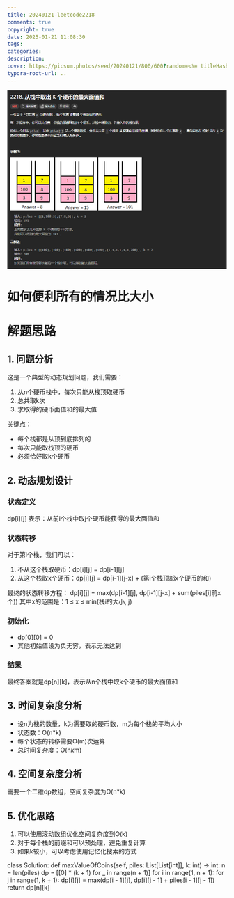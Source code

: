 ```yaml
---
title: 20240121-leetcode2218
comments: true
copyright: true
date: 2025-01-21 11:08:30
tags:
categories:
description:
cover: https://picsum.photos/seed/20240121/800/600?random=<%= titleHash('20240121-leetcode2218') %>
typora-root-url: ..
---
```


![题目截图](/images/20240121-leetcode2218-1/leetcode_2218.png)
# 如何便利所有的情况比大小

# 解题思路

## 1. 问题分析
这是一个典型的动态规划问题，我们需要：
1. 从n个硬币栈中，每次只能从栈顶取硬币
2. 总共取k次
3. 求取得的硬币面值和的最大值

关键点：
- 每个栈都是从顶到底排列的
- 每次只能取栈顶的硬币
- 必须恰好取k个硬币

## 2. 动态规划设计

### 状态定义
dp[i][j] 表示：从前i个栈中取j个硬币能获得的最大面值和

### 状态转移
对于第i个栈，我们可以：
1. 不从这个栈取硬币：dp[i][j] = dp[i-1][j]
2. 从这个栈取x个硬币：dp[i][j] = dp[i-1][j-x] + (第i个栈顶部x个硬币的和)

最终的状态转移方程：
dp[i][j] = max(dp[i-1][j], dp[i-1][j-x] + sum(piles[i]前x个))
其中x的范围是：1 ≤ x ≤ min(栈i的大小, j)

### 初始化
- dp[0][0] = 0
- 其他初始值设为负无穷，表示无法达到

### 结果
最终答案就是dp[n][k]，表示从n个栈中取k个硬币的最大面值和

## 3. 时间复杂度分析
- 设n为栈的数量，k为需要取的硬币数，m为每个栈的平均大小
- 状态数：O(n*k)
- 每个状态的转移需要O(m)次运算
- 总时间复杂度：O(n*k*m)

## 4. 空间复杂度分析
需要一个二维dp数组，空间复杂度为O(n*k)

## 5. 优化思路
1. 可以使用滚动数组优化空间复杂度到O(k)
2. 对于每个栈的前缀和可以预处理，避免重复计算
3. 如果k较小，可以考虑使用记忆化搜索的方式

class Solution:
    def maxValueOfCoins(self, piles: List[List[int]], k: int) -> int:
        n = len(piles)
        dp = [[0] * (k + 1) for _ in range(n + 1)]
        for i in range(1, n + 1):
            for j in range(1, k + 1):
                dp[i][j] = max(dp[i - 1][j], dp[i][j - 1] + piles[i - 1][j - 1])
        return dp[n][k]
